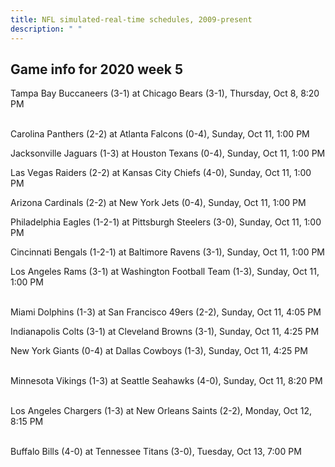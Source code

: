 ```yaml
---
title: NFL simulated-real-time schedules, 2009-present
description: " "
---
```


## Game info for 2020 week 5
Tampa Bay Buccaneers (3-1) at Chicago Bears (3-1), Thursday, Oct 8, 8:20 PM

<br/>Carolina Panthers (2-2) at Atlanta Falcons (0-4), Sunday, Oct 11, 1:00 PM

Jacksonville Jaguars (1-3) at Houston Texans (0-4), Sunday, Oct 11, 1:00 PM

Las Vegas Raiders (2-2) at Kansas City Chiefs (4-0), Sunday, Oct 11, 1:00 PM

Arizona Cardinals (2-2) at New York Jets (0-4), Sunday, Oct 11, 1:00 PM

Philadelphia Eagles (1-2-1) at Pittsburgh Steelers (3-0), Sunday, Oct 11, 1:00 PM

Cincinnati Bengals (1-2-1) at Baltimore Ravens (3-1), Sunday, Oct 11, 1:00 PM

Los Angeles Rams (3-1) at Washington Football Team (1-3), Sunday, Oct 11, 1:00 PM

<br/>Miami Dolphins (1-3) at San Francisco 49ers (2-2), Sunday, Oct 11, 4:05 PM

Indianapolis Colts (3-1) at Cleveland Browns (3-1), Sunday, Oct 11, 4:25 PM

New York Giants (0-4) at Dallas Cowboys (1-3), Sunday, Oct 11, 4:25 PM

<br/>Minnesota Vikings (1-3) at Seattle Seahawks (4-0), Sunday, Oct 11, 8:20 PM

<br/>Los Angeles Chargers (1-3) at New Orleans Saints (2-2), Monday, Oct 12, 8:15 PM

<br/>Buffalo Bills (4-0) at Tennessee Titans (3-0), Tuesday, Oct 13, 7:00 PM


